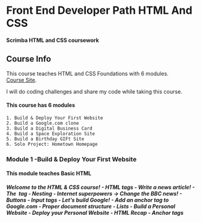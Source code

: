 # Front End Developer Path HTML And CSS

#### Scrimba HTML and CSS coursework

## Course Info

This course teaches HTML and CSS Foundations with 6 modules. \
[Course Site](https://v2.scrimba.com/learn-html-and-css-c0p).

I will do coding challenges and share my code while taking this course.

#### This course has 6 modules

    1. Build & Deploy Your First Website
    2. Build a Google.com clone
    3. Build a Digital Business Card
    4. Build a Space Exploration Site
    5. Build a Birthday GIFt Site
    6. Solo Project: Hometown Homepage

### Module 1 -Build & Deploy Your First Website

#### This module teaches Basic HTML

  ##### Welcome to the HTML & CSS course! - HTML tags - Write a news article! - The <img> tag - Nesting - Internet superpowers -> Change the BBC news! - Buttons - Input tags - Let's build Google! - Add an anchor tag to Google.com - Proper document structure - Lists  - Build a Personal Website - Deploy your Personal Website  - HTML Recap  - Anchor tags

